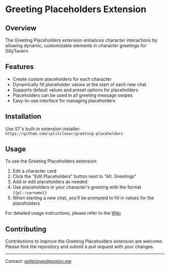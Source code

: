 # Greeting Placeholders Extension

## Overview

The Greeting Placeholders extension enhances character interactions by allowing dynamic, customizable elements in character greetings for SillyTavern.

## Features

- Create custom placeholders for each character
- Dynamically fill placeholder values at the start of each new chat
- Supports default values and preset options for placeholders
- Placeholders can be used in all greeting message swipes
- Easy-to-use interface for managing placeholders

## Installation

Use ST's built-in extension installer:
`https://github.com/splitclover/greeting-placeholders`

## Usage

To use the Greeting Placeholders extension:

1. Edit a character card
2. Click the "Edit Placeholders" button next to "Alt. Greetings"
3. Add or edit placeholders as needed
4. Use placeholders in your character's greeting with the format `{{pl::varname}}`
5. When starting a new chat, you'll be prompted to fill in values for the placeholders

For detailed usage instructions, please refer to the [Wiki](https://github.com/splitclover/greeting-placeholders/wiki).

## Contributing

Contributions to improve the Greeting Placeholders extension are welcome. Please fork the repository and submit a pull request with your changes.

---

Contact: splitclover@proton.me
